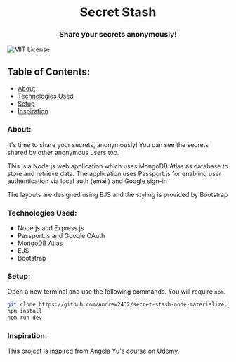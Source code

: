 <p align="center">
     <h1 align="center">Secret Stash</h1>
    <h3 align="center">Share your secrets anonymously!</h3>
</p>

![MIT License](https://img.shields.io/github/license/Andrew2432/secret-stash-node-materialize)


## Table of Contents:
  - [About](#about)
  - [Technologies Used](#technologies-used)
  - [Setup](#setup)
  - [Inspiration](#inspiration)
  
### About:
It's time to share your secrets, anonymously! You can see the secrets shared by other anonymous users too.

This is a Node.js web application which uses MongoDB Atlas as database to store and retrieve data. The application uses Passport.js for enabling user authentication via local auth (email) and Google sign-in

The layouts are designed using EJS and the styling is provided by Bootstrap

### Technologies Used:
* Node.js and Express.js
* Passport.js and Google OAuth
* MongoDB Atlas
* EJS
* Bootstrap

### Setup:
Open a new terminal and use the following commands. You will require `npm`.
```bash
git clone https://github.com/Andrew2432/secret-stash-node-materialize.git
npm install
npm run dev 
```

### Inspiration:
This project is inspired from Angela Yu's course on Udemy.
